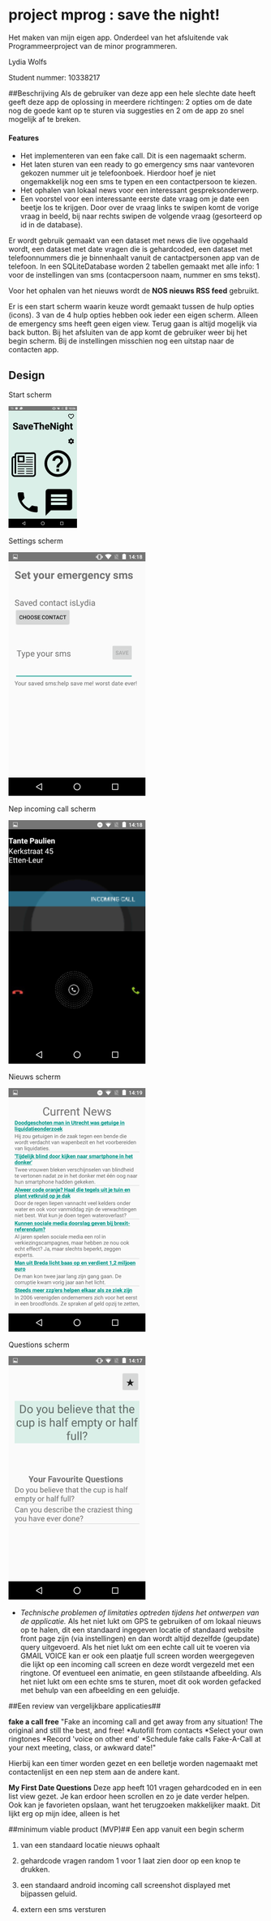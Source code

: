 # project mprog : save the night!
Het maken van mijn eigen app. Onderdeel van het afsluitende vak Programmeerproject van de minor programmeren.
 
Lydia Wolfs

Student nummer: 10338217

##Beschrijving 
 Als de gebruiker van deze app een hele slechte date heeft geeft deze app de oplossing in meerdere richtingen: 2 opties om de date nog de goede kant op te sturen via suggesties en 2 om de app zo snel mogelijk af te breken. 


#### Features
- Het implementeren van een fake call. Dit is een nagemaakt scherm. 
- Het laten sturen van een ready to go emergency sms naar vantevoren gekozen nummer uit je telefoonboek. Hierdoor hoef je niet ongemakkelijk nog een sms te typen en een contactpersoon te kiezen. 
- Het ophalen van lokaal news voor een interessant gespreksonderwerp. 
- Een voorstel voor een interessante eerste date vraag om je date een beetje los te krijgen. Door over de vraag links te swipen komt de vorige vraag in beeld, bij naar rechts swipen de volgende vraag (gesorteerd op id in de database).

Er wordt gebruik gemaakt van een dataset met news die live opgehaald wordt, een dataset met date vragen die is gehardcoded, een dataset met telefoonnummers die je binnenhaalt vanuit de cantactpersonen app van de telefoon. In een SQLiteDatabase worden 2 tabellen gemaakt met alle info: 1 voor de instellingen van sms (contacpersoon naam, nummer en sms tekst).

Voor het ophalen van het nieuws wordt de **NOS nieuws RSS feed** gebruikt.


Er is een start scherm waarin keuze wordt gemaakt tussen  de hulp opties (icons). 3 van de 4 hulp opties hebben ook ieder een eigen scherm. Alleen de emergency sms heeft geen eigen view. Terug gaan is altijd mogelijk via back button. Bij het afsluiten van de app komt de gebruiker weer bij het begin scherm. Bij de instellingen misschien nog een uitstap naar de contacten app. 



## Design
Start scherm

![](./doc/screenshot-resize.png)


Settings scherm

![](./doc/finalsettingsscreenshot_resize.png)


Nep incoming call scherm

![](./doc/finalcallscreenshot_resize.png)


Nieuws scherm

![](./doc/finalnewsscreenshot_resize.png)


Questions scherm

![](./doc/finalquestionscreenshot_resize.png)



- *Technische problemen of limitaties optreden tijdens het ontwerpen van de applicatie.*
Als het niet lukt om GPS te gebruiken of om lokaal nieuws op te halen, dit een standaard ingegeven locatie of standaard website front page zijn (via instellingen) en dan wordt altijd dezelfde (geupdate) query uitgevoerd. 
Als het niet lukt om een echte call uit te voeren via GMAIL VOICE kan er ook een plaatje full screen worden weergegeven die lijkt op een incoming call screen en deze wordt vergezeld met een ringtone. Of eventueel een animatie, en geen stilstaande afbeelding. 
Als het niet lukt om een echte sms te sturen, moet dit ook worden gefacked met behulp van een afbeelding en een geluidje. 


##Een review van vergelijkbare applicaties##

**fake a call free** "Fake an incoming call and get away from any situation!
The original and still the best, and free!
*Autofill from contacts
*Select your own ringtones
*Record 'voice on other end'
*Schedule fake calls
Fake-A-Call at your next meeting, class, or awkward date!" 

Hierbij kan een timer worden gezet en een belletje worden nagemaakt met contactenlijst en een nep stem aan de andere kant. 

**My First Date Questions** 
Deze app heeft 101 vragen gehardcoded en in een list view gezet. Je kan erdoor heen scrollen en zo je date verder helpen. Ook kan je favorieten opslaan, want het terugzoeken makkelijker maakt. Dit lijkt erg op mijn idee, alleen is het 



##minimum viable product (MVP)##
Een app vanuit een begin scherm 

1) van een standaard locatie nieuws ophaalt 

2) gehardcode vragen random 1 voor 1 laat zien door op een knop te drukken.

3) een standaard android incoming call screenshot displayed met bijpassen geluid.  

4) extern een sms versturen 
